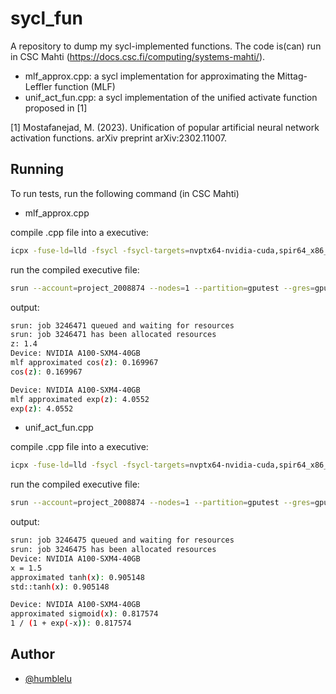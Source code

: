 # sycl_fun
A repository to dump my sycl-implemented functions. The code is(can) run in CSC Mahti (https://docs.csc.fi/computing/systems-mahti/).

- mlf_approx.cpp: a sycl implementation for approximating the Mittag-Leffler function (MLF)
- unif_act_fun.cpp: a sycl implementation of the unified activate function proposed in [1]

[1] Mostafanejad, M. (2023). Unification of popular artificial neural network activation functions. arXiv preprint arXiv:2302.11007.

## Running

To run tests, run the following command (in CSC Mahti)

- mlf_approx.cpp

compile .cpp file into a executive:
```bash
icpx -fuse-ld=lld -fsycl -fsycl-targets=nvptx64-nvidia-cuda,spir64_x86_64 -Xsycl-target-backend=nvptx64-nvidia-cuda --cuda-gpu-arch=sm_80 mlf_approx.cpp -o mlf_approx.x
```

run the compiled executive file:
```bash
srun --account=project_2008874 --nodes=1 --partition=gputest --gres=gpu:a100:1 --time=00:05:00 ./mlf_approx.x
```

output:
```bash
srun: job 3246471 queued and waiting for resources
srun: job 3246471 has been allocated resources
z: 1.4
Device: NVIDIA A100-SXM4-40GB
mlf approximated cos(z): 0.169967
cos(z): 0.169967

Device: NVIDIA A100-SXM4-40GB
mlf approximated exp(z): 4.0552
exp(z): 4.0552
```

- unif_act_fun.cpp

compile .cpp file into a executive:
```bash
icpx -fuse-ld=lld -fsycl -fsycl-targets=nvptx64-nvidia-cuda,spir64_x86_64 -Xsycl-target-backend=nvptx64-nvidia-cuda --cuda-gpu-arch=sm_80 unif_act_fun.cpp -o unif_act_fun.x
```

run the compiled executive file:
```bash
srun --account=project_2008874 --nodes=1 --partition=gputest --gres=gpu:a100:1 --time=00:05:00 ./unif_act_fun.x
```

output:
```bash
srun: job 3246475 queued and waiting for resources
srun: job 3246475 has been allocated resources
Device: NVIDIA A100-SXM4-40GB
x = 1.5
approximated tanh(x): 0.905148
std::tanh(x): 0.905148

Device: NVIDIA A100-SXM4-40GB
approximated sigmoid(x): 0.817574
1 / (1 + exp(-x)): 0.817574
```

## Author

- [@humblelu](https://humblelu.github.io/personal_website/)

